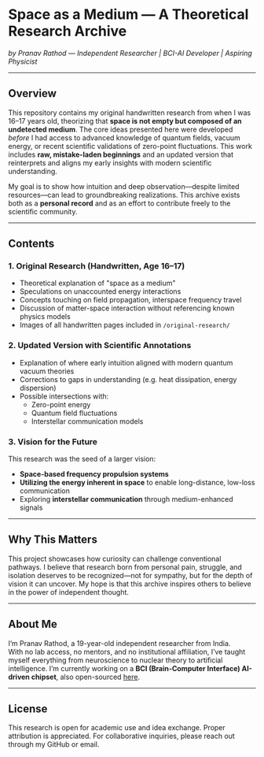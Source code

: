 # Space as a Medium — A Theoretical Research Archive  
*by Pranav Rathod — Independent Researcher | BCI-AI Developer | Aspiring Physicist*

---

## Overview

This repository contains my original handwritten research from when I was 16–17 years old, theorizing that **space is not empty but composed of an undetected medium**. The core ideas presented here were developed *before* I had access to advanced knowledge of quantum fields, vacuum energy, or recent scientific validations of zero-point fluctuations. This work includes **raw, mistake-laden beginnings** and an updated version that reinterprets and aligns my early insights with modern scientific understanding.

My goal is to show how intuition and deep observation—despite limited resources—can lead to groundbreaking realizations. This archive exists both as a **personal record** and as an effort to contribute freely to the scientific community.

---

## Contents

### 1. Original Research (Handwritten, Age 16–17)
- Theoretical explanation of "space as a medium"
- Speculations on unaccounted energy interactions
- Concepts touching on field propagation, interspace frequency travel
- Discussion of matter-space interaction without referencing known physics models
- Images of all handwritten pages included in `/original-research/`

### 2. Updated Version with Scientific Annotations
- Explanation of where early intuition aligned with modern quantum vacuum theories
- Corrections to gaps in understanding (e.g. heat dissipation, energy dispersion)
- Possible intersections with:
  - Zero-point energy
  - Quantum field fluctuations
  - Interstellar communication models

### 3. Vision for the Future
This research was the seed of a larger vision:
- **Space-based frequency propulsion systems**
- **Utilizing the energy inherent in space** to enable long-distance, low-loss communication
- Exploring **interstellar communication** through medium-enhanced signals

---

## Why This Matters

This project showcases how curiosity can challenge conventional pathways. I believe that research born from personal pain, struggle, and isolation deserves to be recognized—not for sympathy, but for the depth of vision it can uncover. My hope is that this archive inspires others to believe in the power of independent thought.

---

## About Me

I’m Pranav Rathod, a 19-year-old independent researcher from India.  
With no lab access, no mentors, and no institutional affiliation, I’ve taught myself everything from neuroscience to nuclear theory to artificial intelligence. I’m currently working on a **BCI (Brain-Computer Interface) AI-driven chipset**, also open-sourced [here](https://github.com/PranavRathod399/BCI_graphene_prototype).

---

## License

This research is open for academic use and idea exchange. Proper attribution is appreciated. For collaborative inquiries, please reach out through my GitHub or email.
